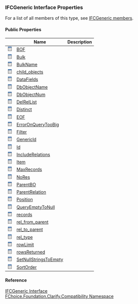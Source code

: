 ﻿### IFCGeneric Interface Properties

For a list of all members of this type, see [IFCGeneric members](FChoice.Foundation.Clarify.Compatibility~FChoice.Foundation.Clarify.Compatibility.IFCGeneric_members.md).

#### Public Properties

|   | Name | Description |
| --- | --- | --- |
| ![ Property](dotnetimages/Property.png) | [BOF](FChoice.Foundation.Clarify.Compatibility~FChoice.Foundation.Clarify.Compatibility.IFCGeneric~BOF.md) |   |
| ![ Property](dotnetimages/Property.png) | [Bulk](FChoice.Foundation.Clarify.Compatibility~FChoice.Foundation.Clarify.Compatibility.IFCGeneric~Bulk.md) |   |
| ![ Property](dotnetimages/Property.png) | [BulkName](FChoice.Foundation.Clarify.Compatibility~FChoice.Foundation.Clarify.Compatibility.IFCGeneric~BulkName.md) |   |
| ![ Property](dotnetimages/Property.png) | [child_objects](FChoice.Foundation.Clarify.Compatibility~FChoice.Foundation.Clarify.Compatibility.IFCGeneric~child_objects.md) |   |
| ![ Property](dotnetimages/Property.png) | [DataFields](FChoice.Foundation.Clarify.Compatibility~FChoice.Foundation.Clarify.Compatibility.IFCGeneric~DataFields.md) |   |
| ![ Property](dotnetimages/Property.png) | [DbObjectName](FChoice.Foundation.Clarify.Compatibility~FChoice.Foundation.Clarify.Compatibility.IFCGeneric~DbObjectName.md) |   |
| ![ Property](dotnetimages/Property.png) | [DbObjectNum](FChoice.Foundation.Clarify.Compatibility~FChoice.Foundation.Clarify.Compatibility.IFCGeneric~DbObjectNum.md) |   |
| ![ Property](dotnetimages/Property.png) | [DelRelList](FChoice.Foundation.Clarify.Compatibility~FChoice.Foundation.Clarify.Compatibility.IFCGeneric~DelRelList.md) |   |
| ![ Property](dotnetimages/Property.png) | [Distinct](FChoice.Foundation.Clarify.Compatibility~FChoice.Foundation.Clarify.Compatibility.IFCGeneric~Distinct.md) |   |
| ![ Property](dotnetimages/Property.png) | [EOF](FChoice.Foundation.Clarify.Compatibility~FChoice.Foundation.Clarify.Compatibility.IFCGeneric~EOF.md) |   |
| ![ Property](dotnetimages/Property.png) | [ErrorOnQueryTooBig](FChoice.Foundation.Clarify.Compatibility~FChoice.Foundation.Clarify.Compatibility.IFCGeneric~ErrorOnQueryTooBig.md) |   |
| ![ Property](dotnetimages/Property.png) | [Filter](FChoice.Foundation.Clarify.Compatibility~FChoice.Foundation.Clarify.Compatibility.IFCGeneric~Filter.md) |   |
| ![ Property](dotnetimages/Property.png) | [GenericId](FChoice.Foundation.Clarify.Compatibility~FChoice.Foundation.Clarify.Compatibility.IFCGeneric~GenericId.md) |   |
| ![ Property](dotnetimages/Property.png) | [Id](FChoice.Foundation.Clarify.Compatibility~FChoice.Foundation.Clarify.Compatibility.IFCGeneric~Id.md) |   |
| ![ Property](dotnetimages/Property.png) | [IncludeRelations](FChoice.Foundation.Clarify.Compatibility~FChoice.Foundation.Clarify.Compatibility.IFCGeneric~IncludeRelations.md) |   |
| ![ Property](dotnetimages/Property.png) | [Item](FChoice.Foundation.Clarify.Compatibility~FChoice.Foundation.Clarify.Compatibility.IFCGeneric~Item.md) |   |
| ![ Property](dotnetimages/Property.png) | [MaxRecords](FChoice.Foundation.Clarify.Compatibility~FChoice.Foundation.Clarify.Compatibility.IFCGeneric~MaxRecords.md) |   |
| ![ Property](dotnetimages/Property.png) | [NoRes](FChoice.Foundation.Clarify.Compatibility~FChoice.Foundation.Clarify.Compatibility.IFCGeneric~NoRes.md) |   |
| ![ Property](dotnetimages/Property.png) | [ParentBO](FChoice.Foundation.Clarify.Compatibility~FChoice.Foundation.Clarify.Compatibility.IFCGeneric~ParentBO.md) |   |
| ![ Property](dotnetimages/Property.png) | [ParentRelation](FChoice.Foundation.Clarify.Compatibility~FChoice.Foundation.Clarify.Compatibility.IFCGeneric~ParentRelation.md) |   |
| ![ Property](dotnetimages/Property.png) | [Position](FChoice.Foundation.Clarify.Compatibility~FChoice.Foundation.Clarify.Compatibility.IFCGeneric~Position.md) |   |
| ![ Property](dotnetimages/Property.png) | [QueryEmptyToNull](FChoice.Foundation.Clarify.Compatibility~FChoice.Foundation.Clarify.Compatibility.IFCGeneric~QueryEmptyToNull.md) |   |
| ![ Property](dotnetimages/Property.png) | [records](FChoice.Foundation.Clarify.Compatibility~FChoice.Foundation.Clarify.Compatibility.IFCGeneric~records.md) |   |
| ![ Property](dotnetimages/Property.png) | [rel_from_parent](FChoice.Foundation.Clarify.Compatibility~FChoice.Foundation.Clarify.Compatibility.IFCGeneric~rel_from_parent.md) |   |
| ![ Property](dotnetimages/Property.png) | [rel_to_parent](FChoice.Foundation.Clarify.Compatibility~FChoice.Foundation.Clarify.Compatibility.IFCGeneric~rel_to_parent.md) |   |
| ![ Property](dotnetimages/Property.png) | [rel_type](FChoice.Foundation.Clarify.Compatibility~FChoice.Foundation.Clarify.Compatibility.IFCGeneric~rel_type.md) |   |
| ![ Property](dotnetimages/Property.png) | [rowLimit](FChoice.Foundation.Clarify.Compatibility~FChoice.Foundation.Clarify.Compatibility.IFCGeneric~rowLimit.md) |   |
| ![ Property](dotnetimages/Property.png) | [rowsReturned](FChoice.Foundation.Clarify.Compatibility~FChoice.Foundation.Clarify.Compatibility.IFCGeneric~rowsReturned.md) |   |
| ![ Property](dotnetimages/Property.png) | [SetNullStringsToEmpty](FChoice.Foundation.Clarify.Compatibility~FChoice.Foundation.Clarify.Compatibility.IFCGeneric~SetNullStringsToEmpty.md) |   |
| ![ Property](dotnetimages/Property.png) | [SortOrder](FChoice.Foundation.Clarify.Compatibility~FChoice.Foundation.Clarify.Compatibility.IFCGeneric~SortOrder.md) |   |





#### Reference

[IFCGeneric Interface](FChoice.Foundation.Clarify.Compatibility~FChoice.Foundation.Clarify.Compatibility.IFCGeneric.md)  
[FChoice.Foundation.Clarify.Compatibility Namespace](FChoice.Foundation.Clarify.Compatibility~FChoice.Foundation.Clarify.Compatibility_namespace.md)